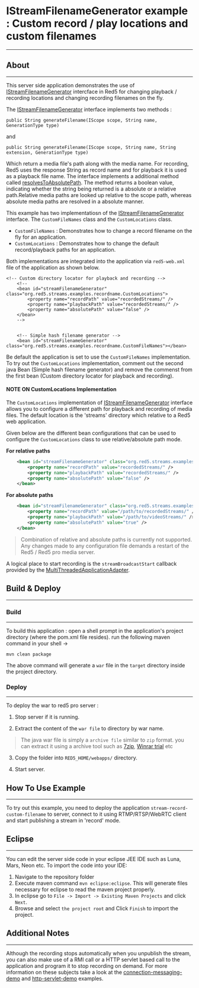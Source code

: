 # IStreamFilenameGenerator example : Custom record / play locations and custom filenames
---


## About
---

This server side application demonstrates the use of [IStreamFilenameGenerator](http://red5.org/javadoc/red5-server-common/org/red5/server/api/stream/IStreamFilenameGenerator.html) intercface in Red5 for changing playback / recording locations and changing recording filenames on the fly. 

The [IStreamFilenameGenerator](http://red5.org/javadoc/red5-server-common/org/red5/server/api/stream/IStreamFilenameGenerator.html) interface implements two methods :

```
public String generateFilename(IScope scope, String name, GenerationType type)
```

and

```
public String generateFilename(IScope scope, String name, String extension, GenerationType type) 

```

Which return a media file's path along with the media name. For recording, Red5 uses the response String as record name and for playback it is used as a playback file name. The interface implements a additional method called [resolvesToAbsolutePath](http://red5.org/javadoc/red5-server-common/org/red5/server/api/stream/IStreamFilenameGenerator.html#resolvesToAbsolutePath--). The method returns a boolean value, indicating whether the string being returned is a absolute or a relative path.Relative media paths are looked up relative to the scope path, whereas absolute media paths are resolved in a absolute manner.

This example has two implementatiosn of the [IStreamFilenameGenerator](http://red5.org/javadoc/red5-server-common/org/red5/server/api/stream/IStreamFilenameGenerator.html) interface. The `CustomFileNames` class and the `CustomLocations` class.


* `CustomFileNames` : Demonstrates how to change a record filename on the fly for an application.
* `CustomLocations` : Demonstrates how to change the default record/playback paths for an application.


Both implementations are integrated into the application via `red5-web.xml` file of the application as shown below.

```
<!-- Custom directory locator for playback and recording -->
	<!--
	<bean id="streamFilenameGenerator" class="org.red5.streams.examples.recordname.CustomLocations"> 
   		<property name="recordPath" value="recordedStreams/" /> 
   		<property name="playbackPath" value="recordedStreams/" /> 
   		<property name="absolutePath" value="false" /> 
	</bean>
	-->
	
	
	<!-- Simple hash filename generator -->
	<bean id="streamFilenameGenerator" class="org.red5.streams.examples.recordname.CustomFileNames"></bean>
```

Be default the application is set to use the `CustomFileNames` implementation. To try out the `CustomLocations` implementation, comment out the second java Bean (Simple hash filename generator) and remove the commenst from the first bean (Custom directory locator for playback and recording).


#### NOTE ON CustomLocations Implementation


The `CustomLocations` implementation of [IStreamFilenameGenerator](http://red5.org/javadoc/red5-server-common/org/red5/server/api/stream/IStreamFilenameGenerator.html) interface allows you to configure a different path for playback and recording of media files. The default location is the 'streams' directory which relative to a Red5 web application.

Given below are the different bean configurations that can be used to configure the `CustomLocations` class to use relative/absolute path mode.

__For relative paths__

```xml
	<bean id="streamFilenameGenerator" class="org.red5.streams.examples.recordname.CustomLocations"> 
   		<property name="recordPath" value="recordedStreams/" /> 
   		<property name="playbackPath" value="recordedStreams/" /> 
   		<property name="absolutePath" value="false" /> 
	</bean>
```


__For absolute paths__

```xml
	<bean id="streamFilenameGenerator" class="org.red5.streams.examples.recordname.CustomLocations"> 
   		<property name="recordPath" value="/path/to/recordedStreams/" /> 
   		<property name="playbackPath" value="/path/to/videoStreams/" /> 
   		<property name="absolutePath" value="true" /> 
	</bean>
```

> Combination of relative and absolute paths is currently not supported.
> Any changes made to any configuration file demands a restart of the Red5 / Red5 pro media server.


A logical place to start recording is the `streamBroadcastStart` callback provided by the [MultiThreadedApplicationAdapter](http://red5.org/javadoc/red5-server/org/red5/server/adapter/MultiThreadedApplicationAdapter.html).


## Build & Deploy
---

### Build
---

To build this application : open a shell prompt in the application's project directory (where the pom.xml file resides). run the following maven command in your shell -> 

``` 
mvn clean package 

```

The above command will generate a `war` file in the `target` directory inside the project directory. 


### Deploy
---

To deploy the war to red5 pro server :

1. Stop server if it is running.

2. Extract the content of the `war file` to directory by war name. 

> The java war file is simply a `archive file` similar to `zip` format. you can extract it using a archive tool such as [7zip](#http://www.7-zip.org/), [Winrar trial](#http://www.rarlab.com/download.htm) etc

3. Copy the folder into `RED5_HOME/webapps/` directory.

4. Start server.



## How To Use Example
---

To try out this example, you need to deploy the application `stream-record-custom-filename` to server, connect to it using RTMP/RTSP/WebRTC client and start publishing a stream in 'record' mode. 



## Eclipse
---

You can edit the server side code in your eclipse JEE IDE such as Luna, Mars, Neon etc. To import the code into your IDE:

1. Navigate to the repository folder
2. Execute maven command `mvn eclipse:eclipse`. This will generate files necessary for eclipse to read the maven project properly.
3. In eclipse go to `File -> Import -> Existing Maven Projects` and click `Next`.
4. Browse and select `the project root` and Click `Finish` to import the project.



## Additional Notes
---


Although the recording stops automatically when you unpublish the stream, you can also make use of a RMI call or a HTTP servlet based call to the application and program it to stop recording on demand. For more information on these subjects take a look at the [connection-messaging-demo](https://github.com/rajdeeprath/red5-development-series/tree/master/code-examples/server-side/red5-connection-examples/connection-messaging-demo) and [http-servlet-demo](https://github.com/rajdeeprath/red5-development-series/tree/master/code-examples/server-side/red5-misc-examples/http-servlet-demo) examples.



